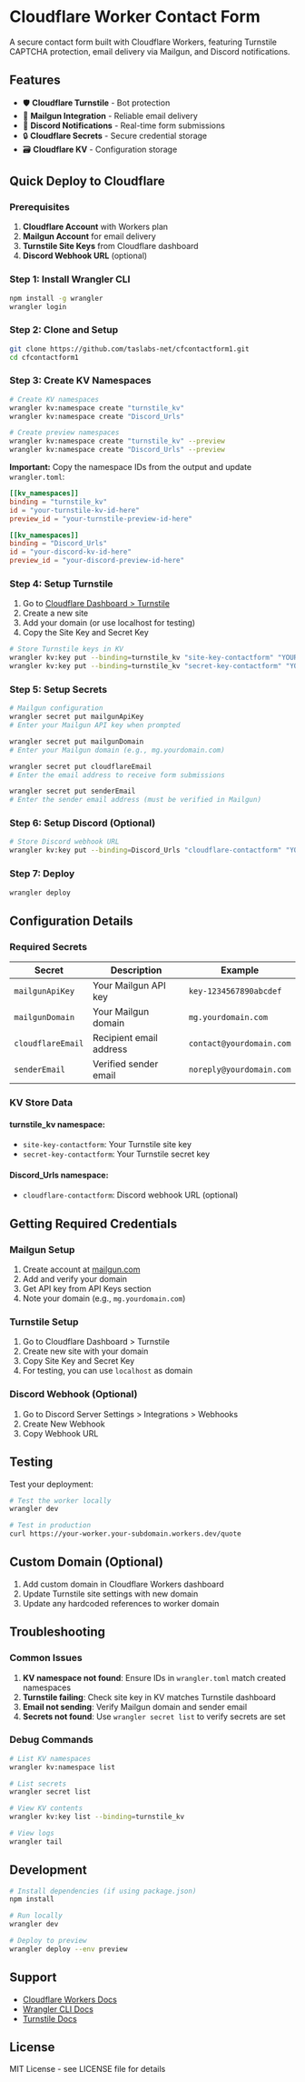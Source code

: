 # Cloudflare Worker Contact Form

A secure contact form built with Cloudflare Workers, featuring Turnstile CAPTCHA protection, email delivery via Mailgun, and Discord notifications.

## Features

- 🛡️ **Cloudflare Turnstile** - Bot protection
- 📧 **Mailgun Integration** - Reliable email delivery
- 💬 **Discord Notifications** - Real-time form submissions
- 🔒 **Cloudflare Secrets** - Secure credential storage
- 🗃️ **Cloudflare KV** - Configuration storage

## Quick Deploy to Cloudflare

### Prerequisites

1. **Cloudflare Account** with Workers plan
2. **Mailgun Account** for email delivery
3. **Turnstile Site Keys** from Cloudflare dashboard
4. **Discord Webhook URL** (optional)

### Step 1: Install Wrangler CLI

```bash
npm install -g wrangler
wrangler login
```

### Step 2: Clone and Setup

```bash
git clone https://github.com/taslabs-net/cfcontactform1.git
cd cfcontactform1
```

### Step 3: Create KV Namespaces

```bash
# Create KV namespaces
wrangler kv:namespace create "turnstile_kv"
wrangler kv:namespace create "Discord_Urls"

# Create preview namespaces
wrangler kv:namespace create "turnstile_kv" --preview
wrangler kv:namespace create "Discord_Urls" --preview
```

**Important:** Copy the namespace IDs from the output and update `wrangler.toml`:

```toml
[[kv_namespaces]]
binding = "turnstile_kv"
id = "your-turnstile-kv-id-here"
preview_id = "your-turnstile-preview-id-here"

[[kv_namespaces]]
binding = "Discord_Urls"
id = "your-discord-kv-id-here"
preview_id = "your-discord-preview-id-here"
```

### Step 4: Setup Turnstile

1. Go to [Cloudflare Dashboard > Turnstile](https://dash.cloudflare.com/?to=/:account/turnstile)
2. Create a new site
3. Add your domain (or use localhost for testing)
4. Copy the Site Key and Secret Key

```bash
# Store Turnstile keys in KV
wrangler kv:key put --binding=turnstile_kv "site-key-contactform" "YOUR_TURNSTILE_SITE_KEY"
wrangler kv:key put --binding=turnstile_kv "secret-key-contactform" "YOUR_TURNSTILE_SECRET_KEY"
```

### Step 5: Setup Secrets

```bash
# Mailgun configuration
wrangler secret put mailgunApiKey
# Enter your Mailgun API key when prompted

wrangler secret put mailgunDomain
# Enter your Mailgun domain (e.g., mg.yourdomain.com)

wrangler secret put cloudflareEmail
# Enter the email address to receive form submissions

wrangler secret put senderEmail
# Enter the sender email address (must be verified in Mailgun)
```

### Step 6: Setup Discord (Optional)

```bash
# Store Discord webhook URL
wrangler kv:key put --binding=Discord_Urls "cloudflare-contactform" "YOUR_DISCORD_WEBHOOK_URL"
```

### Step 7: Deploy

```bash
wrangler deploy
```

## Configuration Details

### Required Secrets

| Secret | Description | Example |
|--------|-------------|---------|
| `mailgunApiKey` | Your Mailgun API key | `key-1234567890abcdef` |
| `mailgunDomain` | Your Mailgun domain | `mg.yourdomain.com` |
| `cloudflareEmail` | Recipient email address | `contact@yourdomain.com` |
| `senderEmail` | Verified sender email | `noreply@yourdomain.com` |

### KV Store Data

#### turnstile_kv namespace:
- `site-key-contactform`: Your Turnstile site key
- `secret-key-contactform`: Your Turnstile secret key

#### Discord_Urls namespace:
- `cloudflare-contactform`: Discord webhook URL (optional)

## Getting Required Credentials

### Mailgun Setup
1. Create account at [mailgun.com](https://mailgun.com)
2. Add and verify your domain
3. Get API key from API Keys section
4. Note your domain (e.g., `mg.yourdomain.com`)

### Turnstile Setup
1. Go to Cloudflare Dashboard > Turnstile
2. Create new site with your domain
3. Copy Site Key and Secret Key
4. For testing, you can use `localhost` as domain

### Discord Webhook (Optional)
1. Go to Discord Server Settings > Integrations > Webhooks
2. Create New Webhook
3. Copy Webhook URL

## Testing

Test your deployment:

```bash
# Test the worker locally
wrangler dev

# Test in production
curl https://your-worker.your-subdomain.workers.dev/quote
```

## Custom Domain (Optional)

1. Add custom domain in Cloudflare Workers dashboard
2. Update Turnstile site settings with new domain
3. Update any hardcoded references to worker domain

## Troubleshooting

### Common Issues

1. **KV namespace not found**: Ensure IDs in `wrangler.toml` match created namespaces
2. **Turnstile failing**: Check site key in KV matches Turnstile dashboard
3. **Email not sending**: Verify Mailgun domain and sender email
4. **Secrets not found**: Use `wrangler secret list` to verify secrets are set

### Debug Commands

```bash
# List KV namespaces
wrangler kv:namespace list

# List secrets
wrangler secret list

# View KV contents
wrangler kv:key list --binding=turnstile_kv

# View logs
wrangler tail
```

## Development

```bash
# Install dependencies (if using package.json)
npm install

# Run locally
wrangler dev

# Deploy to preview
wrangler deploy --env preview
```

## Support

- [Cloudflare Workers Docs](https://developers.cloudflare.com/workers/)
- [Wrangler CLI Docs](https://developers.cloudflare.com/workers/wrangler/)
- [Turnstile Docs](https://developers.cloudflare.com/turnstile/)

## License

MIT License - see LICENSE file for details